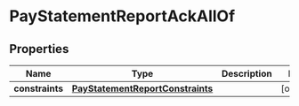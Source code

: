 

# PayStatementReportAckAllOf


## Properties

| Name | Type | Description | Notes |
|------------ | ------------- | ------------- | -------------|
|**constraints** | [**PayStatementReportConstraints**](PayStatementReportConstraints.md) |  |  [optional] |



